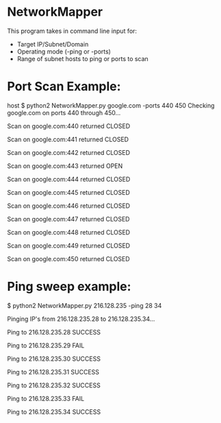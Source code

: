 # NetworkMapper
This program takes in command line input for:
- Target IP/Subnet/Domain
- Operating mode (-ping or -ports)
- Range of subnet hosts to ping or ports to scan

# Port Scan Example:

host $ python2 NetworkMapper.py google.com -ports 440 450
Checking google.com on ports 440 through 450...

Scan on google.com:440 returned      CLOSED

Scan on google.com:441 returned      CLOSED

Scan on google.com:442 returned      CLOSED

Scan on google.com:443 returned      OPEN

Scan on google.com:444 returned      CLOSED

Scan on google.com:445 returned      CLOSED

Scan on google.com:446 returned      CLOSED

Scan on google.com:447 returned      CLOSED

Scan on google.com:448 returned      CLOSED

Scan on google.com:449 returned      CLOSED

Scan on google.com:450 returned      CLOSED



# Ping sweep example: 

$ python2 NetworkMapper.py 216.128.235 -ping 28 34

Pinging IP's from 216.128.235.28 to 216.128.235.34...


Ping to 216.128.235.28    SUCCESS

Ping to 216.128.235.29    FAIL

Ping to 216.128.235.30    SUCCESS

Ping to 216.128.235.31    SUCCESS

Ping to 216.128.235.32    SUCCESS

Ping to 216.128.235.33    FAIL

Ping to 216.128.235.34    SUCCESS

